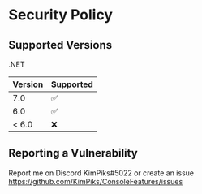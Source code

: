 # Security Policy

## Supported Versions
.NET

| Version | Supported          |
| ------- | ------------------ |
| 7.0   | :white_check_mark: |
| 6.0   | :white_check_mark: |
| < 6.0 | :x: |

## Reporting a Vulnerability

Report me on Discord KimPiks#5022 or create an issue https://github.com/KimPiks/ConsoleFeatures/issues
